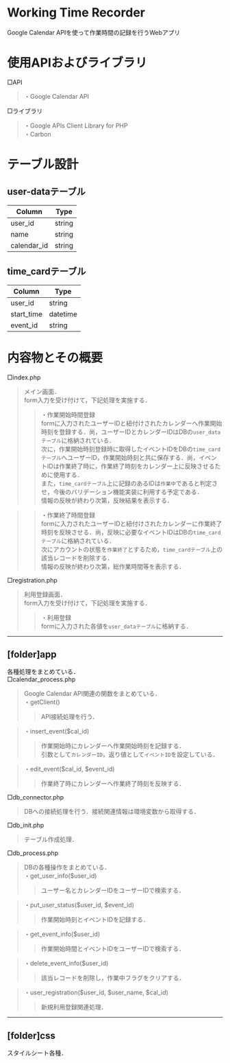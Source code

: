 # Working Time Recorder
Google Calendar APIを使って作業時間の記録を行うWebアプリ

# 使用APIおよびライブラリ
□API
>・Google Calendar API<br>

□ライブラリ
>・Google APIs Client Library for PHP<br>
>・Carbon<br>

# テーブル設計
## user-dataテーブル
|    Column   |  Type  |
| ----------- | ------ |
|   user_id   | string | 
|    name     | string |
| calendar_id | string |

## time_cardテーブル
|   Column   |   Type   |
| ---------- | -------- |
|  user_id   |  string  | 
| start_time | datetime |
|  event_id  |  string  |

# 内容物とその概要
□index.php
>メイン画面．<br>
>form入力を受け付けて，下記処理を実施する．
>>・作業開始時間登録<br>
>>formに入力されたユーザーIDと紐付けされたカレンダーへ作業開始時刻を登録する．尚，ユーザーIDとカレンダーIDはDBの`user_dataテーブル`に格納されている．<br>
>>次に，作業開始時刻登録時に取得したイベントIDをDBの`time_cardテーブル`へユーザーID，作業開始時刻と共に保存する．尚，イベントIDは作業終了時に，作業終了時刻をカレンダー上に反映させるために使用する．<br>
また，`time_cardテーブル`上に記録のあるIDは`作業中`であると判定させ，今後のバリデーション機能実装に利用する予定である．<br>
>>情報の反映が終わり次第，反映結果を表示する．

>>・作業終了時間登録<br>
>>formに入力されたユーザーIDと紐付けされたカレンダーに作業終了時刻を反映させる．尚，反映に必要なイベントIDはDBの`time_cardテーブル`に格納されている．<br>
>>次にアカウントの状態を`作業終了`とするため，`time_cardテーブル`上の該当レコードを削除する．<br>
>>情報の反映が終わり次第，総作業時間等を表示する．

□registration.php
>利用登録画面．<br>
>form入力を受け付けて，下記処理を実施する．
>>・利用登録<br>
>>formに入力された各値を`user_dataテーブル`に格納する．
---
## [folder]app
各種処理をまとめている．<br>
□calendar_process.php
>Google Calendar API関連の関数をまとめている．<br>
>・getClient()
>>API接続処理を行う．<br>

>・insert_event($cal_id)
>>作業開始時にカレンダーへ作業開始時刻を記録する．<br>
>>引数として`カレンダーID`，返り値として`イベントID`を設定している．<br>

>・edit_event($cal_id, $event_id)
>>作業終了時にカレンダーへ作業終了時刻を反映する．<br>

□db_connector.php
>DBへの接続処理を行う．接続関連情報は環境変数から取得する．<br>

□db_init.php
>テーブル作成処理．<br>

□db_process.php
>DBの各種操作をまとめている．<br>
>・get_user_info($user_id)
>>ユーザー名とカレンダーIDをユーザーIDで検索する．

>・put_user_status($user_id, $event_id)
>>作業開始時刻とイベントIDを記録する．

>・get_event_info($user_id)
>>作業開始時間とイベントIDをユーザーIDで検索する．

>・delete_event_info($user_id)
>>該当レコードを削除し，作業中フラグをクリアする．

>・user_registration($user_id, $user_name, $cal_id)
>>新規利用登録関連処理．
---
## [folder]css
スタイルシート各種．